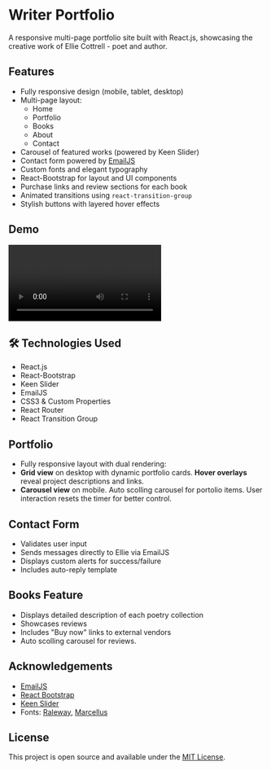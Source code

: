# Writer Portfolio

A responsive multi-page portfolio site built with React.js, showcasing the creative work of Ellie Cottrell - poet and author.

## Features

- Fully responsive design (mobile, tablet, desktop)
- Multi-page layout:
  - Home
  - Portfolio
  - Books
  - About
  - Contact
- Carousel of featured works (powered by Keen Slider)
- Contact form powered by [EmailJS](https://www.emailjs.com/)
- Custom fonts and elegant typography
- React-Bootstrap for layout and UI components
- Purchase links and review sections for each book
- Animated transitions using `react-transition-group`
- Stylish buttons with layered hover effects

## Demo

<video src="./assets/videos/preview.mp4" controls></video>


## 🛠 Technologies Used

- React.js
- React-Bootstrap
- Keen Slider
- EmailJS
- CSS3 & Custom Properties
- React Router
- React Transition Group

## Portfolio

- Fully responsive layout with dual rendering:
- **Grid view** on desktop with dynamic portfolio cards. **Hover overlays** reveal project descriptions and links.
- **Carousel view** on mobile. Auto scolling carousel for portolio items. User interaction resets the timer for better control.


## Contact Form

- Validates user input
- Sends messages directly to Ellie via EmailJS
- Displays custom alerts for success/failure
- Includes auto-reply template

## Books Feature

- Displays detailed description of each poetry collection
- Showcases reviews
- Includes "Buy now" links to external vendors
- Auto scolling carousel for reviews.


## Acknowledgements

- [EmailJS](https://www.emailjs.com/)
- [React Bootstrap](https://react-bootstrap.github.io/)
- [Keen Slider](https://keen-slider.io/)
- Fonts: [Raleway](https://fonts.google.com/specimen/Raleway), [Marcellus](https://fonts.google.com/specimen/Marcellus)

## License

This project is open source and available under the [MIT License](LICENSE).


